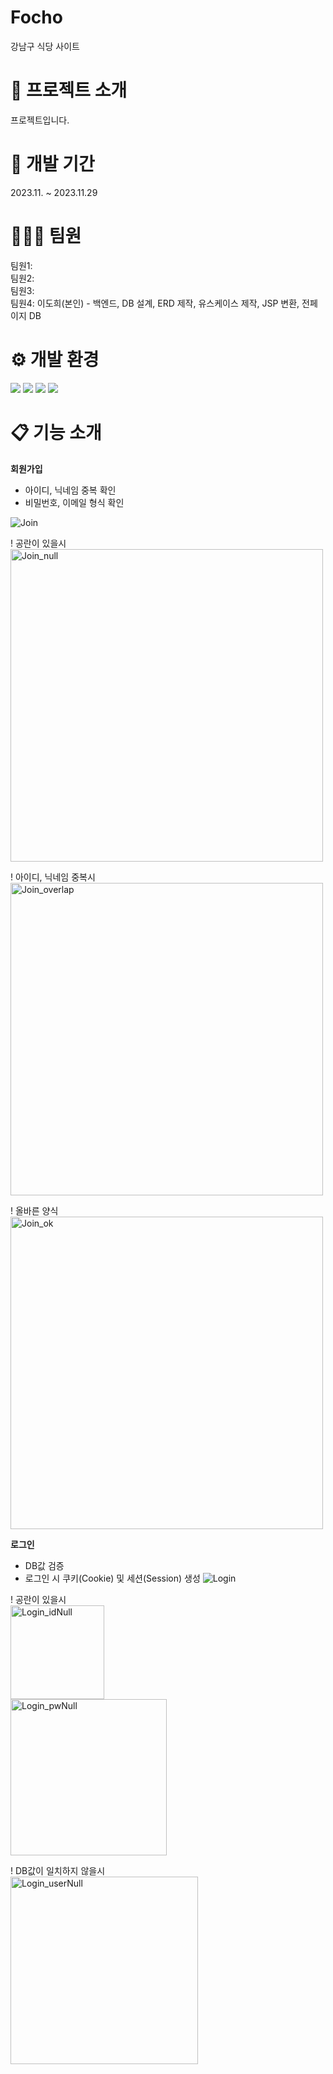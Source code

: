 # Focho
강남구 식당 사이트
# 🍳 프로젝트 소개
프로젝트입니다.
# 📅 개발 기간
2023.11. ~ 2023.11.29
# 🧑‍🤝‍🧑 팀원
팀원1: <br>
팀원2: <br>
팀원3: <br>
팀원4: 이도희(본인) - 백엔드, DB 설계, ERD 제작, 유스케이스 제작, JSP 변환, 전페이지 DB
# ⚙️ 개발 환경
<img src="https://img.shields.io/badge/javascript-F7DF1E?style=for-the-badge&logo=javascript&logoColor=white"> <img src="https://img.shields.io/badge/html5-E34F26?style=for-the-badge&logo=html5t&logoColor=white"> <img src="https://img.shields.io/badge/mysql-4479A1?style=for-the-badge&logo=mysql&logoColor=white"> <img src="https://img.shields.io/badge/css3-1572B6?style=for-the-badge&logo=css3&logoColor=white">

# 📋 기능 소개
<b>회원가입</b>
- 아이디, 닉네임 중복 확인
- 비밀번호, 이메일 형식 확인

![Join](https://github.com/DH083/Focho/assets/147012079/9a3dc2c8-4790-4eb9-a307-e0769a737a75)

! 공란이 있을시<br>
<img width="500" alt="Join_null" src="https://github.com/DH083/Focho/assets/147012079/8d22d95b-677c-4df8-a525-64c178180ba5">

! 아이디, 닉네임 중복시<br>
<img width="500" alt="Join_overlap" src="https://github.com/DH083/Focho/assets/147012079/b8f9db96-f9da-43fb-95da-f5ab06e2b7a5">

! 올바른 양식<br>
<img width="500" alt="Join_ok" src="https://github.com/DH083/Focho/assets/147012079/cfd8924a-8ee4-4070-aab9-ce1a46564af3">

<b>로그인</b>
- DB값 검증
- 로그인 시 쿠키(Cookie) 및 세션(Session) 생성
![Login](https://github.com/DH083/Focho/assets/147012079/21de8b1e-ece8-46da-8cb6-b4ef2519a292)

! 공란이 있을시<br>
<img width="150" alt="Login_idNull" src="https://github.com/DH083/Focho/assets/147012079/c47eb424-1fe5-4306-ad23-206b651e0980"><br>
<img width="250" alt="Login_pwNull" src="https://github.com/DH083/Focho/assets/147012079/2c7d94ab-64ad-4a3e-b1f3-5290c38f54c0">

! DB값이 일치하지 않을시<br>
<img width="300" alt="Login_userNull" src="https://github.com/DH083/Focho/assets/147012079/12c65581-f1e3-48db-904c-b6b15ca761b4">

